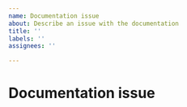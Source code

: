 ```yaml
---
name: Documentation issue
about: Describe an issue with the documentation
title: ''
labels: ''
assignees: ''

---
```

<!--
WARNING: Failure to follow the issue template guidelines below will result in the issue being immediately closed.

Only documentation issues should be opened here.

Before opening an issue, please check a similar issue is not already open (or closed). Duplicates or near-duplicates will be closed immediately.
-->


# Documentation issue
<!-- 
Describe the issue with the documentation or the request for documentation changes.
- Please give reasons why the change is necessary.
- If the change is trivial or you are able to make it, please consider making a Pull Request containing the necessary changes.
-->




<!--
A POLITE REMINDER

- This is free, open-source software. 
- Although the author makes every effort to maintain it, no guarantees are made as to the quality or reliability, and reported issues will be addressed if and when the author has time. 
- Help/support will not be given by the author, so forums (e.g. Ionic) or Stack Overflow should be used. Any issues requesting help/support will be closed immediately.
- If you have urgent need of a bug fix/feature, the author can be engaged for PAID contract work to do so: please contact dave@workingedge.co.uk
- Rude or abusive comments/issues will not be tolerated, nor will opening multiple issues if those previously closed are deemed unsuitable. Any of the above will result in you being BANNED from ALL of my Github repositories.
-->